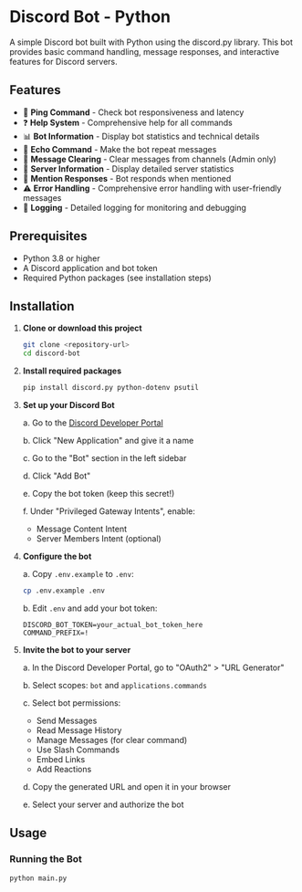 # Discord Bot - Python

A simple Discord bot built with Python using the discord.py library. This bot provides basic command handling, message responses, and interactive features for Discord servers.

## Features

- 🏓 **Ping Command** - Check bot responsiveness and latency
- ❓ **Help System** - Comprehensive help for all commands
- 📊 **Bot Information** - Display bot statistics and technical details
- 💬 **Echo Command** - Make the bot repeat messages
- 🧹 **Message Clearing** - Clear messages from channels (Admin only)
- 🏰 **Server Information** - Display detailed server statistics
- 🔔 **Mention Responses** - Bot responds when mentioned
- ⚠️ **Error Handling** - Comprehensive error handling with user-friendly messages
- 📝 **Logging** - Detailed logging for monitoring and debugging

## Prerequisites

- Python 3.8 or higher
- A Discord application and bot token
- Required Python packages (see installation steps)

## Installation

1. **Clone or download this project**
   ```bash
   git clone <repository-url>
   cd discord-bot
   ```

2. **Install required packages**
   ```bash
   pip install discord.py python-dotenv psutil
   ```

3. **Set up your Discord Bot**
   
   a. Go to the [Discord Developer Portal](https://discord.com/developers/applications)
   
   b. Click "New Application" and give it a name
   
   c. Go to the "Bot" section in the left sidebar
   
   d. Click "Add Bot"
   
   e. Copy the bot token (keep this secret!)
   
   f. Under "Privileged Gateway Intents", enable:
      - Message Content Intent
      - Server Members Intent (optional)

4. **Configure the bot**
   
   a. Copy `.env.example` to `.env`:
   ```bash
   cp .env.example .env
   ```
   
   b. Edit `.env` and add your bot token:
   ```env
   DISCORD_BOT_TOKEN=your_actual_bot_token_here
   COMMAND_PREFIX=!
   ```

5. **Invite the bot to your server**
   
   a. In the Discord Developer Portal, go to "OAuth2" > "URL Generator"
   
   b. Select scopes: `bot` and `applications.commands`
   
   c. Select bot permissions:
      - Send Messages
      - Read Message History
      - Manage Messages (for clear command)
      - Use Slash Commands
      - Embed Links
      - Add Reactions
   
   d. Copy the generated URL and open it in your browser
   
   e. Select your server and authorize the bot

## Usage

### Running the Bot

```bash
python main.py
